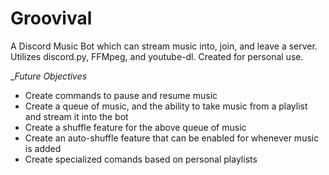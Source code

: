 # Groovival
A Discord Music Bot which can stream music into, join, and leave a server. Utilizes discord.py, FFMpeg, and youtube-dl. Created for personal use.

__Future Objectives_
- Create commands to pause and resume music
- Create a queue of music, and the ability to take music from a playlist and stream it into the bot
- Create a shuffle feature for the above queue of music
- Create an auto-shuffle feature that can be enabled for whenever music is added
- Create specialized comands based on personal playlists

